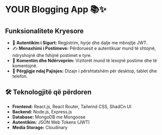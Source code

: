 # YOUR Blogging App 📚✨


##  Funksionalitete Kryesore

- 🔐 **Autentikim i Sigurt:** Regjistrim, hyrje dhe dalje me mbrojtje JWT.
- ✍️ **Menaxhimi i Postimeve:** Përdoruesit e autentikuar mund të shtojnë, ndryshojnë dhe fshijnë postimet e tyre.
- 💬 **Komentim dhe Ndërveprim:** Vizitorët mund të lexojnë postime dhe të komentojnë.
- 📱 **Përgjigje ndaj Pajisjes:** Dizajn i përshtatshëm për desktop, tablet dhe telefon.


## 🛠️ Teknologjitë që përdoren

- **Frontend:** React.js, React Router, Tailwind CSS, ShadCn UI
- **Backend:** Node.js, Express.js
- **Database:** MongoDB me Mongoose
- **Autentikim:** JSON Web Tokens (JWT)
- **Media Storage:** Cloudinary
